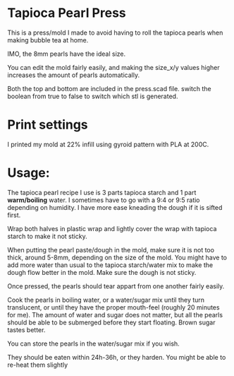 # Tapioca Pearl Press

This is a press/mold I made to avoid having to roll the tapioca pearls when making bubble tea at home.

IMO, the 8mm pearls have the ideal size.

You can edit the mold fairly easily, and making the size_x/y values higher increases the amount of pearls automatically.

Both the top and bottom are included in the press.scad file. switch the boolean from true to false to switch which stl is generated.

# Print settings


I printed my mold at 22% infill using gyroid pattern with PLA at 200C.

# Usage: 

The tapioca pearl recipe I use is 3 parts tapioca starch and 1 part **warm/boiling** water. I sometimes have to go with a 9:4 or 9:5 ratio depending on humidity. 
I have more ease kneading the dough if it is sifted first.

Wrap both halves in plastic wrap and lightly cover the wrap with tapioca starch to make it not sticky.

When putting the pearl paste/dough in the mold, make sure it is not too thick, around 5-8mm, depending on the size of the mold.
You might have to add more water than usual to the tapioca starch/water mix to make the dough flow better in the mold. Make sure the dough is not sticky.

Once pressed, the pearls should tear  appart from one another fairly easily.

Cook the pearls in boiling water, or a water/sugar mix until they turn translucent, or until they have the proper mouth-feel (roughly 20 minutes for me). The amount of water and sugar does not matter, but all the pearls should be able to be submerged before they start floating. Brown sugar tastes better.

You can store the pearls in the water/sugar mix if you wish.

They should be eaten within 24h-36h, or they harden. You might be able to re-heat them slightly

